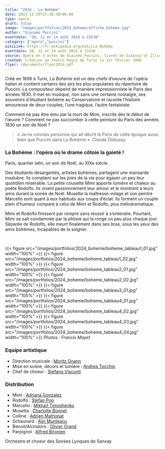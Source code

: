 ```yaml
---
title: "2024 - La Bohème"
date: 2023-11-29T15:38:38+06:00
type: opera
draft: false
image: "images/portfolios/2024_boheme/affiche_boheme.jpg"
author: "Giacomo Puccini"
eventdate: "10, 12 et 14 août 2024 à 21h30"
category: ["opera","puccini"]
wikiLink: https://fr.wikipedia.org/wiki/La_Bohème
eventdate: 10, 12 et 14 août 2024 à 21h30
source: Opéra en 4 actes de Giacomo Puccini, livret de Giacosa et Illica
created: Création au Teatro Regio de Turin le 1er février 1896
flyer: /documents/flyer2024.pdf
---
```


Créé en 1896 à Turin, *La Bohème* est un des chefs d’oeuvre de l'opéra italien et 
contient certains des airs les plus populaires du répertoire de Puccini. 
Le compositeur dépeint de manière impressionniste le Paris des années 1830.
Il met en musique, non sans une certaine nostalgie, ses souvenirs d'étudiant bohème au Conservatoire
et raconte l’histoire amoureuse de deux couples, l’une tragique, l’autre fantaisiste.


Comment ne pas être ému par la mort de Mimi, inscrite dès le début de l’œuvre ?
Comment ne pas succomber à cette peinture du Paris des années 1830 un soir de Noël ?


>«&nbsp;Je ne connais personne qui ait décrit le Paris de cette époque aussi bien que Puccini dans La Bohème&nbsp;».
*Claude Debussy*



### La Bohème : l’opéra où le drame côtoie la gaieté !

Paris, quartier latin, un soir de Noël, au XIXe siècle. 

Des étudiants désargentés, artistes bohèmes, partagent une mansarde insalubre.
Ils comptent sur les joies de la vie pour égayer un peu leur quotidien misérable.
La petite cousette Mimi apporte lumière et chaleur au poète Rodolfo.
Ils vivent passionnément leur amour et le montrent à leurs amis durant la soirée de Noël.
Musette la maîtresse volage et son peintre Marcello sont quant à eux habitués aux coups d’éclat.
Ils forment un couple plein d’humeur comparé à celui de Mimi et Rodolfo, plus mélodramatique.

Mimi et Rodolfo finissent par rompre sans réussir à s’entendre. Pourtant, Mimi se sait condamnée par la phtisie qui la ronge un peu plus chaque jour. Séparée de Rodolfo, elle meurt finalement dans ses bras, sous les yeux des amis bohèmes, incapables de la soigner.



&nbsp;

{{< figure src="/images/portfolios/2024_boheme/boheme_tableau1_01.jpg" width="100%" >}}
{{< figure src="/images/portfolios/2024_boheme/boheme_tableau1_02.jpg" width="100%" >}}
{{< figure src="/images/portfolios/2024_boheme/boheme_tableau2_01.jpg" width="100%" >}}
{{< figure src="/images/portfolios/2024_boheme/boheme_tableau2_02.jpg" width="100%" >}}
{{< figure src="/images/portfolios/2024_boheme/boheme_tableau3_01.jpg" width="100%" >}}
{{< figure src="/images/portfolios/2024_boheme/boheme_tableau4_01.jpg" width="100%" >}}
{{< figure src="/images/portfolios/2024_boheme/boheme_tableau4_02.jpg" width="100%" >}}
{{< figure src="/images/portfolios/2024_boheme/boheme_tableau4_03.jpg" width="100%" >}}
{{< figure src="/images/portfolios/2024_boheme/boheme_tableau4_04.jpg" width="100%" >}}
*Photos : Francis Mayet*

### Equipe artistique

- Direction musicale : [Moritz Gnann](/artists/moritz_gnann/)
- Mise en scène, décors et lumière : [Andrea Tocchio](/artists/andrea_tocchio/)
- Chef de choeur : [Stefano Visconti](/artists/stefano_visconti/)


### Distribution

- Mimi : [Adriana Gonzalez](/artists/adriana_gonzalez/)
- Rodolfo : [Stefan Pop](/artists/stefan_pop/)
- Marcello : [Mikhaïl Timoshenko](/artists/mikhail_timoshenko/)
- Musetta : [Charlotte Bonnet](/artists/charlotte_bonnet/)
- Colline : [Adrien Mathonat](/artists/adrien_mathonat/)
- Schaunard : [Alin Munteanu](/artists/alin_munteanu/)
- Benoit/Alcindoro : [Olivier Grand](/artists/olivier_grand)
- Parpignol : [Alfred Bironien](/artists/alfred_bironien/)



Orchestre et choeur des Soirées Lyriques de Sanxay
